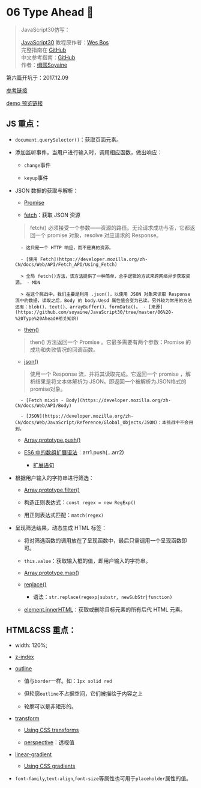 # 06 Type Ahead 👀

> JavaScript30仿写：
>
> [JavaScript30](https://javascript30.com) 教程原作者：[Wes Bos](https://github.com/wesbos)    
> 完整指南在 [GitHub](https://github.com/soyaine/JavaScript30)  
> 中文参考指南：[GitHub](https://github.com/soyaine/JavaScript30)  
> 作者：[缉熙Soyaine](https://github.com/soyaine)

第六篇开坑于：2017.12.09

[参考链接](https://github.com/soyaine/JavaScript30/tree/master/06%20-%20Type%20Ahead)

[demo 预览链接](http://hehe1111.github.io/js_demo/js30/06%20-%20Type%20Ahead/)

## JS 重点：

- `document.querySelector()`：获取页面元素。

- 添加监听事件，当用户进行输入时，调用相应函数，做出响应：

    - `change`事件

    - `keyup`事件

- JSON 数据的获取与解析：

    - [Promise](https://developer.mozilla.org/zh-CN/docs/Mozilla/JavaScript_code_modules/Promise.jsm/Promise)

    - [fetch](https://developer.mozilla.org/zh-CN/docs/Web/API/Fetch_API)：获取 JSON 资源

    >  fetch() 必须接受一个参数——资源的路径。无论请求成功与否，它都返回一个 promise 对象，resolve 对应请求的 Response。

        - 这只是一个 HTTP 响应，而不是真的资源。

        - [使用 Fetch](https://developer.mozilla.org/zh-CN/docs/Web/API/Fetch_API/Using_Fetch)

        > 全局 fetch()方法，该方法提供了一种简单，合乎逻辑的方式来跨网络异步获取资源。 - MDN

        > 在这个挑战中，我们主要是利用 .json()，以使用 JSON 对象来读取 Response 流中的数据，读取之后，Body 的 body.Uesd 属性值会变为已读。另外较为常用的方法还有：blob()、text()、arrayBuffer()、formData()。 - [来源](https://github.com/soyaine/JavaScript30/tree/master/06%20-%20Type%20Ahead#相关知识)

    - [then()](https://developer.mozilla.org/zh-CN/docs/Web/JavaScript/Reference/Global_Objects/Promise/then)

    > then() 方法返回一个  Promise 。它最多需要有两个参数：Promise 的成功和失败情况的回调函数。

    - [json()](https://developer.mozilla.org/zh-CN/docs/Web/API/Body/json)

    > 使用一个 Response 流，并将其读取完成。它返回一个 promise ，解析结果是将文本体解析为 JSON。即返回一个被解析为JSON格式的promise对象。

        - [Fetch mixin - Body](https://developer.mozilla.org/zh-CN/docs/Web/API/Body)

        - [JSON](https://developer.mozilla.org/zh-CN/docs/Web/JavaScript/Reference/Global_Objects/JSON)：本挑战中不会用到。

    - [Array.prototype.push()](https://developer.mozilla.org/zh-CN/docs/Web/JavaScript/Reference/Global_Objects/Array/push)

    - [ES6 中的数组扩展语法](https://github.com/soyaine/JavaScript30/tree/master/06%20-%20Type%20Ahead#es6-中的数组扩展语法)：arr1.push(...arr2)

        - [扩展语句](https://developer.mozilla.org/zh-CN/docs/Web/JavaScript/Reference/Operators/Spread_operator#%E6%9B%B4%E5%A5%BD%E7%9A%84_push_%E6%96%B9%E6%B3%95)

- 根据用户输入的字符串进行筛选：

    - [Array.prototype.filter()](https://developer.mozilla.org/zh-CN/docs/Web/JavaScript/Reference/Global_Objects/Array/filter)

    - 构造正则表达式：`const regex = new RegExp()`

    - 用正则表达式匹配：`match(regex)`

- 呈现筛选结果，动态生成 HTML 标签：

    - 将对筛选函数的调用放在了呈现函数中，最后只需调用一个呈现函数即可。

    - `this.value`：获取输入框的值，即用户输入的字符串。

    - [Array.prototype.map()](https://developer.mozilla.org/zh-CN/docs/Web/JavaScript/Reference/Global_Objects/Array/map)

    - [replace()](https://developer.mozilla.org/zh-CN/docs/Web/JavaScript/Reference/Global_Objects/String/replace)

        - 语法：`str.replace(regexp|substr, newSubStr|function)`

    - [element.innerHTML](https://developer.mozilla.org/zh-CN/docs/Web/API/Element/innerHTML)：获取或删除目标元素的所有后代 HTML 元素。

## HTML&CSS 重点：

- width: 120%;

- [z-index](https://developer.mozilla.org/zh-CN/docs/Web/CSS/z-index)

- [outline](https://developer.mozilla.org/zh-CN/docs/Web/CSS/outline)

    - 值与`border`一样。如：`1px solid red`

    - 但轮廓`outline`不占据空间，它们被描绘于内容之上

    - 轮廓可以是非矩形的。

- [transform](https://developer.mozilla.org/zh-CN/docs/Web/CSS/transform)

    - [Using CSS transforms](https://developer.mozilla.org/zh-CN/docs/Web/CSS/CSS_Transforms/Using_CSS_transforms)

    - [perspective](https://developer.mozilla.org/zh-CN/docs/Web/CSS/perspective)：透视值

- [linear-gradient](https://developer.mozilla.org/zh-CN/docs/Web/CSS/linear-gradient)

    - [Using CSS gradients](https://developer.mozilla.org/zh-CN/docs/Web/Guide/CSS/Using_CSS_gradients)

- `font-family`,`text-align`,`font-size`等属性也可用于`placeholder`属性的值。
